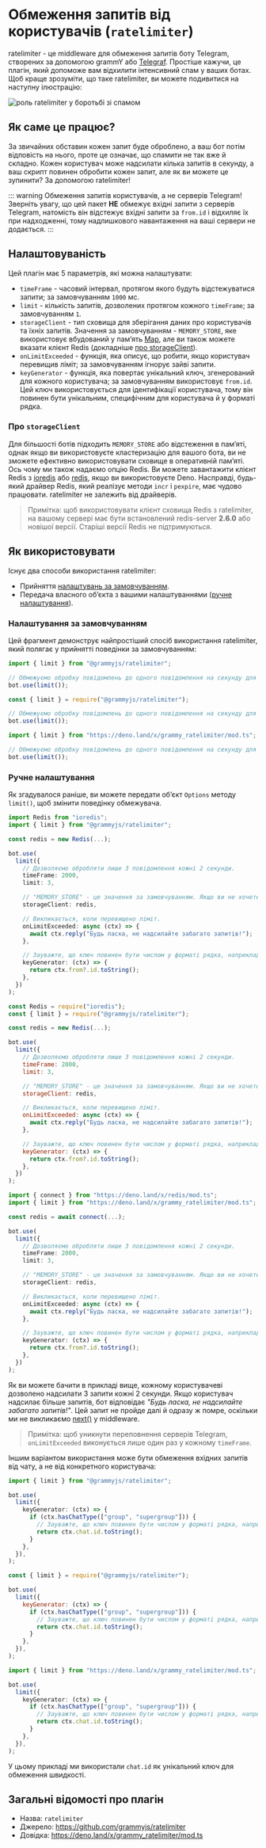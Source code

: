 # Обмеження запитів від користувачів (`ratelimiter`)

ratelimiter - це middleware для обмеження запитів боту Telegram, створених за допомогою grammY або [Telegraf](https://github.com/telegraf/telegraf).
Простіше кажучи, це плагін, який допоможе вам відхилити інтенсивний спам у ваших ботах.
Щоб краще зрозуміти, що таке ratelimiter, ви можете подивитися на наступну ілюстрацію:

![роль ratelimiter у боротьбі зі спамом](/images/ratelimiter-role.png)

## Як саме це працює?

За звичайних обставин кожен запит буде оброблено, а ваш бот потім відповість на нього, проте це означає, що спамити не так вже й складно.
Кожен користувач може надсилати кілька запитів в секунду, а ваш скрипт повинен обробити кожен запит, але як ви можете це зупинити?
За допомогою ratelimiter!

::: warning Обмеження запитів користувачів, а не серверів Telegram!
Зверніть увагу, що цей пакет **НЕ** обмежує вхідні запити з серверів Telegram, натомість він відстежує вхідні запити за `from.id` і відхиляє їх при надходженні, тому надлишкового навантаження на ваші сервери не додається.
:::

## Налаштовуваність

Цей плагін має 5 параметрів, які можна налаштувати:

- `timeFrame` - часовий інтервал, протягом якого будуть відстежуватися запити; за замовчуванням `1000` мс.
- `limit` - кількість запитів, дозволених протягом кожного `timeFrame`; за замовчуванням `1`.
- `storageClient` - тип сховища для зберігання даних про користувачів та їхніх запитів.
  Значення за замовчуванням - `MEMORY_STORE`, яке використовує вбудований у памʼять [Map](https://developer.mozilla.org/en-US/docs/Web/JavaScript/Reference/Global_Objects/Map), але ви також можете вказати клієнт Redis (докладніше [про storageClient](#про-storageclient)).
- `onLimitExceeded` - функція, яка описує, що робити, якщо користувач перевищив ліміт; за замовчуванням ігнорує зайві запити.
- `keyGenerator` - функція, яка повертає унікальний ключ, згенерований для кожного користувача; за замовчуванням використовує `from.id`.
  Цей ключ використовується для ідентифікації користувача, тому він повинен бути унікальним, специфічним для користувача й у форматі рядка.

### Про `storageClient`

Для більшості ботів підходить `MEMORY_STORE` або відстеження в памʼяті, однак якщо ви використовуєте кластеризацію для вашого бота, ви не зможете ефективно використовувати сховище в оперативній памʼяті.
Ось чому ми також надаємо опцію Redis.
Ви можете завантажити клієнт Redis з [ioredis](https://github.com/luin/ioredis) або [redis](https://deno.land/x/redis), якщо ви використовуєте Deno.
Насправді, будь-який драйвер Redis, який реалізує методи `incr` і `pexpire`, має чудово працювати.
ratelimiter не залежить від драйверів.

> Примітка: щоб використовувати клієнт сховища Redis з ratelimiter, на вашому сервері має бути встановлений redis-server **2.6.0** або новішої версії.
> Старіші версії Redis не підтримуються.

## Як використовувати

Існує два способи використання ratelimiter:

- Прийняття [налаштувань за замовчуванням](#налаштування-за-замовчуванням).
- Передача власного обʼєкта з вашими налаштуваннями ([ручне налаштування](#ручне-налаштування)).

### Налаштування за замовчуванням

Цей фрагмент демонструє найпростіший спосіб використання ratelimiter, який полягає у прийнятті поведінки за замовчуванням:

<CodeGroup>
  <CodeGroupItem title="TypeScript" active>

```ts
import { limit } from "@grammyjs/ratelimiter";

// Обмежуємо обробку повідомлень до одного повідомлення на секунду для кожного користувача.
bot.use(limit());
```

</CodeGroupItem>
  <CodeGroupItem title="JavaScript">

```js
const { limit } = require("@grammyjs/ratelimiter");

// Обмежуємо обробку повідомлень до одного повідомлення на секунду для кожного користувача.
bot.use(limit());
```

</CodeGroupItem>
  <CodeGroupItem title="Deno">

```ts
import { limit } from "https://deno.land/x/grammy_ratelimiter/mod.ts";

// Обмежуємо обробку повідомлень до одного повідомлення на секунду для кожного користувача.
bot.use(limit());
```

</CodeGroupItem>
</CodeGroup>

### Ручне налаштування

Як згадувалося раніше, ви можете передати обʼєкт `Options` методу `limit()`, щоб змінити поведінку обмежувача.

<CodeGroup>
  <CodeGroupItem title="TypeScript" active>

```ts
import Redis from "ioredis";
import { limit } from "@grammyjs/ratelimiter";

const redis = new Redis(...);

bot.use(
  limit({
    // Дозволяємо обробляти лише 3 повідомлення кожні 2 секунди.
    timeFrame: 2000,
    limit: 3,

    // "MEMORY_STORE" - це значення за замовчуванням. Якщо ви не хочете використовувати Redis, не передавайте storageClient взагалі.
    storageClient: redis,

    // Викликається, коли перевищено ліміт.
    onLimitExceeded: async (ctx) => {
      await ctx.reply("Будь ласка, не надсилайте забагато запитів!");
    },

    // Зауважте, що ключ повинен бути числом у форматі рядка, наприклад, "123456789".
    keyGenerator: (ctx) => {
      return ctx.from?.id.toString();
    },
  })
);
```

</CodeGroupItem>
  <CodeGroupItem title="JavaScript">

```js
const Redis = require("ioredis");
const { limit } = require("@grammyjs/ratelimiter");

const redis = new Redis(...);

bot.use(
  limit({
    // Дозволяємо обробляти лише 3 повідомлення кожні 2 секунди.
    timeFrame: 2000,
    limit: 3,

    // "MEMORY_STORE" - це значення за замовчуванням. Якщо ви не хочете використовувати Redis, не передавайте storageClient взагалі.
    storageClient: redis,

    // Викликається, коли перевищено ліміт.
    onLimitExceeded: async (ctx) => {
      await ctx.reply("Будь ласка, не надсилайте забагато запитів!");
    },

    // Зауважте, що ключ повинен бути числом у форматі рядка, наприклад, "123456789".
    keyGenerator: (ctx) => {
      return ctx.from?.id.toString();
    },
  })
);
```

</CodeGroupItem>
  <CodeGroupItem title="Deno">

```ts
import { connect } from "https://deno.land/x/redis/mod.ts";
import { limit } from "https://deno.land/x/grammy_ratelimiter/mod.ts";

const redis = await connect(...);

bot.use(
  limit({
    // Дозволяємо обробляти лише 3 повідомлення кожні 2 секунди.
    timeFrame: 2000,
    limit: 3,

    // "MEMORY_STORE" - це значення за замовчуванням. Якщо ви не хочете використовувати Redis, не передавайте storageClient взагалі.
    storageClient: redis,

    // Викликається, коли перевищено ліміт.
    onLimitExceeded: async (ctx) => {
      await ctx.reply("Будь ласка, не надсилайте забагато запитів!");
    },

    // Зауважте, що ключ повинен бути числом у форматі рядка, наприклад, "123456789".
    keyGenerator: (ctx) => {
      return ctx.from?.id.toString();
    },
  })
);
```

</CodeGroupItem>
</CodeGroup>

Як ви можете бачити в прикладі вище, кожному користувачеві дозволено надсилати 3 запити кожні 2 секунди.
Якщо користувач надсилає більше запитів, бот відповідає _"Будь ласка, не надсилайте забагато запитів!"_.
Цей запит не пройде далі й одразу ж помре, оскільки ми не викликаємо [next()](../guide/middleware.md#стек-middleware) у middleware.

> Примітка: щоб уникнути переповнення серверів Telegram, `onLimitExceeded` виконується лише один раз у кожному `timeFrame`.

Іншим варіантом використання може бути обмеження вхідних запитів від чату, а не від конкретного користувача:

<CodeGroup>
  <CodeGroupItem title="TypeScript" active>

```ts
import { limit } from "@grammyjs/ratelimiter";

bot.use(
  limit({
    keyGenerator: (ctx) => {
      if (ctx.hasChatType(["group", "supergroup"])) {
        // Зауважте, що ключ повинен бути числом у форматі рядка, наприклад, "123456789".
        return ctx.chat.id.toString();
      }
    },
  }),
);
```

</CodeGroupItem>
  <CodeGroupItem title="JavaScript">

```js
const { limit } = require("@grammyjs/ratelimiter");

bot.use(
  limit({
    keyGenerator: (ctx) => {
      if (ctx.hasChatType(["group", "supergroup"])) {
        // Зауважте, що ключ повинен бути числом у форматі рядка, наприклад, "123456789".
        return ctx.chat.id.toString();
      }
    },
  }),
);
```

</CodeGroupItem>
  <CodeGroupItem title="Deno">

```ts
import { limit } from "https://deno.land/x/grammy_ratelimiter/mod.ts";

bot.use(
  limit({
    keyGenerator: (ctx) => {
      if (ctx.hasChatType(["group", "supergroup"])) {
        // Зауважте, що ключ повинен бути числом у форматі рядка, наприклад, "123456789".
        return ctx.chat.id.toString();
      }
    },
  }),
);
```

</CodeGroupItem>
</CodeGroup>

У цьому прикладі ми використали `chat.id` як унікальний ключ для обмеження швидкості.

## Загальні відомості про плагін

- Назва: `ratelimiter`
- Джерело: <https://github.com/grammyjs/ratelimiter>
- Довідка: <https://deno.land/x/grammy_ratelimiter/mod.ts>
